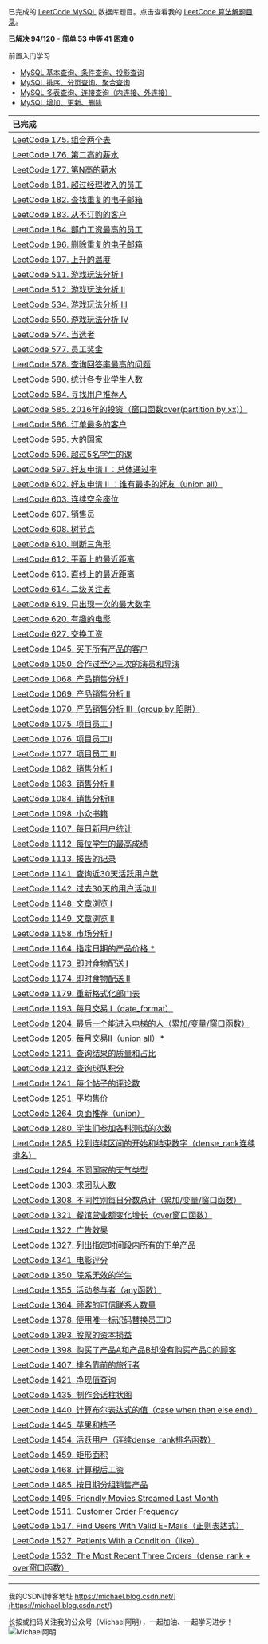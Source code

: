 已完成的 [LeetCode MySQL](https://leetcode-cn.com/problemset/database/) 数据库题目。点击查看我的 [LeetCode 算法解题目录](https://michael.blog.csdn.net/article/details/100577842)。



**已解决 94/120** - **简单 53** **中等 41** **困难 0**

前置入门学习

- [MySQL 基本查询、条件查询、投影查询](https://blog.csdn.net/qq_21201267/article/details/106464299)
- [MySQL 排序、分页查询、聚合查询](https://blog.csdn.net/qq_21201267/article/details/106478958)
- [MySQL 多表查询、连接查询（内连接、外连接）](https://blog.csdn.net/qq_21201267/article/details/106481752)
- [MySQL 增加、更新、删除](https://blog.csdn.net/qq_21201267/article/details/106502369)

| 已完成                                                       |
| :----------------------------------------------------------- |
| [LeetCode 175. 组合两个表](https://michael.blog.csdn.net/article/details/106481752#_LeetCode_175__84) |
| [LeetCode 176. 第二高的薪水](https://blog.csdn.net/qq_21201267/article/details/106478958#_LeetCode_176__109) |
| [LeetCode 177. 第N高的薪水](https://blog.csdn.net/qq_21201267/article/details/106478958#_LeetCode__177_N_152) |
| [LeetCode 181. 超过经理收入的员工](https://michael.blog.csdn.net/article/details/106481752#_LeetCode_181__139) |
| [LeetCode 182. 查找重复的电子邮箱](https://blog.csdn.net/qq_21201267/article/details/106478958#_LeetCode_182__196) |
| [LeetCode 183. 从不订购的客户](https://blog.csdn.net/qq_21201267/article/details/106478958#_LeetCode_183__289) |
| [LeetCode 184. 部门工资最高的员工](https://michael.blog.csdn.net/article/details/107526123) |
| [LeetCode 196. 删除重复的电子邮箱](https://blog.csdn.net/qq_21201267/article/details/106502369#_LeetCode_196__60) |
| [LeetCode 197. 上升的温度](https://michael.blog.csdn.net/article/details/107450633) |
| [LeetCode 511. 游戏玩法分析 I](https://michael.blog.csdn.net/article/details/106478958#_LeetCode_511__I_682) |
| [LeetCode 512. 游戏玩法分析 II](https://michael.blog.csdn.net/article/details/107448149) |
| [LeetCode 534. 游戏玩法分析 III](https://michael.blog.csdn.net/article/details/107614859) |
| [LeetCode 550. 游戏玩法分析 IV](https://michael.blog.csdn.net/article/details/107605927) |
| [LeetCode 574. 当选者](https://michael.blog.csdn.net/article/details/107608720) |
| [LeetCode 577. 员工奖金](https://michael.blog.csdn.net/article/details/106481752#_LeetCode_577__769) |
| [LeetCode 578. 查询回答率最高的问题](https://michael.blog.csdn.net/article/details/107560879) |
| [LeetCode 580. 统计各专业学生人数](https://michael.blog.csdn.net/article/details/107546698) |
| [LeetCode 584. 寻找用户推荐人](https://michael.blog.csdn.net/article/details/106464299#_LeetCode_584__106) |
| [LeetCode 585. 2016年的投资（窗口函数over(partition by xx)）](https://michael.blog.csdn.net/article/details/107664953) |
| [LeetCode 586. 订单最多的客户](https://michael.blog.csdn.net/article/details/106478958#_LeetCode_586__397) |
| [LeetCode 595. 大的国家](https://blog.csdn.net/qq_21201267/article/details/106464299#_LeetCode_595__43) |
| [LeetCode 596. 超过5名学生的课](https://blog.csdn.net/qq_21201267/article/details/106478958#_LeetCode_596_5_352) |
| [LeetCode 597. 好友申请 I ：总体通过率](https://michael.blog.csdn.net/article/details/107447433) |
| [LeetCode 602. 好友申请 II ：谁有最多的好友（union all）](https://michael.blog.csdn.net/article/details/107639071) |
| [LeetCode 603. 连续空余座位](https://michael.blog.csdn.net/article/details/106481752#_LeetCode_603__930) |
| [LeetCode 607. 销售员](https://michael.blog.csdn.net/article/details/106481752#_LeetCode_607__977) |
| [LeetCode 608. 树节点](https://michael.blog.csdn.net/article/details/107467866) |
| [LeetCode 610. 判断三角形](https://michael.blog.csdn.net/article/details/106464299#_LeetCode_610__234) |
| [LeetCode 612. 平面上的最近距离](https://michael.blog.csdn.net/article/details/107470508) |
| [LeetCode 613. 直线上的最近距离](https://michael.blog.csdn.net/article/details/106481752#_LeetCode_613__632) |
| [LeetCode 614. 二级关注者](https://michael.blog.csdn.net/article/details/107665877) |
| [LeetCode 619. 只出现一次的最大数字](https://michael.blog.csdn.net/article/details/107445157) |
| [LeetCode 620. 有趣的电影](https://blog.csdn.net/qq_21201267/article/details/106478958#_LeetCode_620__240) |
| [LeetCode 627. 交换工资](https://blog.csdn.net/qq_21201267/article/details/106502369#_LeetCode_627__113) |
| [LeetCode 1045. 买下所有产品的客户](https://michael.blog.csdn.net/article/details/107468498) |
| [LeetCode 1050. 合作过至少三次的演员和导演](https://michael.blog.csdn.net/article/details/106478958#_LeetCode_1050__567) |
| [LeetCode 1068. 产品销售分析 I](https://michael.blog.csdn.net/article/details/106481752#_LeetCode_1068__I_282) |
| [LeetCode 1069. 产品销售分析 II](https://michael.blog.csdn.net/article/details/106481752#_LeetCode_1069__II_360) |
| [LeetCode 1070. 产品销售分析 III（group by 陷阱）](https://michael.blog.csdn.net/article/details/107629810) |
| [LeetCode 1075. 项目员工 I](https://michael.blog.csdn.net/article/details/107432955) |
| [LeetCode 1076. 项目员工II](https://michael.blog.csdn.net/article/details/107448862) |
| [LeetCode 1077. 项目员工 III](https://michael.blog.csdn.net/article/details/107659680) |
| [LeetCode 1082. 销售分析 I](https://michael.blog.csdn.net/article/details/106478958#_LeetCode_1082__I_466) |
| [LeetCode 1083. 销售分析 II](https://michael.blog.csdn.net/article/details/107449727) |
| [LeetCode 1084. 销售分析III](https://michael.blog.csdn.net/article/details/107450014) |
| [LeetCode 1098. 小众书籍](https://michael.blog.csdn.net/article/details/107561821) |
| [LeetCode 1107. 每日新用户统计](https://michael.blog.csdn.net/article/details/107568447) |
| [LeetCode 1112. 每位学生的最高成绩](https://michael.blog.csdn.net/article/details/107472443) |
| [LeetCode 1113. 报告的记录](https://michael.blog.csdn.net/article/details/107441663) |
| [LeetCode 1141. 查询近30天活跃用户数](https://michael.blog.csdn.net/article/details/107435709) |
| [LeetCode 1142. 过去30天的用户活动 II](https://michael.blog.csdn.net/article/details/107445592) |
| [LeetCode 1148. 文章浏览 I](https://michael.blog.csdn.net/article/details/106478958#_LeetCode_1148__I_624) |
| [LeetCode 1149. 文章浏览 II](https://michael.blog.csdn.net/article/details/107568637) |
| [LeetCode 1158. 市场分析 I](https://michael.blog.csdn.net/article/details/107546448) |
| [LeetCode 1164. 指定日期的产品价格 *](https://michael.blog.csdn.net/article/details/107569576) |
| [LeetCode 1173. 即时食物配送 I](https://michael.blog.csdn.net/article/details/106464299#_LeetCode_1173__I_163) |
| [LeetCode 1174. 即时食物配送 II](https://michael.blog.csdn.net/article/details/107545470) |
| [LeetCode 1179. 重新格式化部门表](https://michael.blog.csdn.net/article/details/107450353) |
| [LeetCode 1193. 每月交易 I（date_format）](https://michael.blog.csdn.net/article/details/107639778) |
| [LeetCode 1204. 最后一个能进入电梯的人（累加/变量/窗口函数）](https://michael.blog.csdn.net/article/details/107451890) |
| [LeetCode 1205. 每月交易II（union all）*](https://michael.blog.csdn.net/article/details/107663011) |
| [LeetCode 1211. 查询结果的质量和占比](https://michael.blog.csdn.net/article/details/107434715) |
| [LeetCode 1212. 查询球队积分](https://michael.blog.csdn.net/article/details/107657849) |
| [LeetCode 1241. 每个帖子的评论数](https://michael.blog.csdn.net/article/details/107435051) |
| [LeetCode 1251. 平均售价](https://michael.blog.csdn.net/article/details/106481752#_LeetCode_1251__681) |
| [LeetCode 1264. 页面推荐（union）](https://michael.blog.csdn.net/article/details/107630738) |
| [LeetCode 1280. 学生们参加各科测试的次数](https://michael.blog.csdn.net/article/details/107446420) |
| [LeetCode 1285. 找到连续区间的开始和结束数字（dense_rank连续排名）](https://michael.blog.csdn.net/article/details/107674043) |
| [LeetCode 1294. 不同国家的天气类型](https://michael.blog.csdn.net/article/details/106481752#_LeetCode_1294__1055) |
| [LeetCode 1303. 求团队人数](https://michael.blog.csdn.net/article/details/106481752#_LeetCode_1303__442) |
| [LeetCode 1308. 不同性别每日分数总计（累加/变量/窗口函数）](https://michael.blog.csdn.net/article/details/107452243) |
| [LeetCode 1321. 餐馆营业额变化增长（over窗口函数）](https://michael.blog.csdn.net/article/details/107669318) |
| [LeetCode 1322. 广告效果](https://michael.blog.csdn.net/article/details/107450131) |
| [LeetCode 1327. 列出指定时间段内所有的下单产品](https://michael.blog.csdn.net/article/details/106481752#_LeetCode_1327__824) |
| [LeetCode 1341. 电影评分](https://michael.blog.csdn.net/article/details/107674983) |
| [LeetCode 1350. 院系无效的学生](https://michael.blog.csdn.net/article/details/106481752#_LeetCode_1350__515) |
| [LeetCode 1355. 活动参与者（any函数）](https://michael.blog.csdn.net/article/details/107556068) |
| [LeetCode 1364. 顾客的可信联系人数量](https://michael.blog.csdn.net/article/details/107635252) |
| [LeetCode 1378. 使用唯一标识码替换员工ID](https://michael.blog.csdn.net/article/details/106481752#_LeetCode_1378_ID_192) |
| [LeetCode 1393. 股票的资本损益](https://michael.blog.csdn.net/article/details/107451325) |
| [LeetCode 1398. 购买了产品A和产品B却没有购买产品C的顾客](https://michael.blog.csdn.net/article/details/107673782) |
| [LeetCode 1407. 排名靠前的旅行者](https://michael.blog.csdn.net/article/details/106478958#_LeetCode_1407__808) |
| [LeetCode 1421. 净现值查询](https://michael.blog.csdn.net/article/details/107462458) |
| [LeetCode 1435. 制作会话柱状图](https://michael.blog.csdn.net/article/details/107433177) |
| [LeetCode 1440. 计算布尔表达式的值（case when then else end）](https://michael.blog.csdn.net/article/details/107674598) |
| [LeetCode 1445. 苹果和桔子](https://michael.blog.csdn.net/article/details/107451077) |
| [LeetCode 1454. 活跃用户（连续dense_rank排名函数）](https://michael.blog.csdn.net/article/details/107670499) |
| [LeetCode 1459. 矩形面积](https://michael.blog.csdn.net/article/details/107457555) |
| [LeetCode 1468. 计算税后工资](https://michael.blog.csdn.net/article/details/107461840) |
| [LeetCode 1485. 按日期分组销售产品](https://michael.blog.csdn.net/article/details/106478958#_LeetCode_1485__741) |
| [LeetCode 1495. Friendly Movies Streamed Last Month](https://michael.blog.csdn.net/article/details/107441381) |
| [LeetCode 1511. Customer Order Frequency](https://michael.blog.csdn.net/article/details/107432640) |
| [LeetCode 1517. Find Users With Valid E-Mails（正则表达式）](https://michael.blog.csdn.net/article/details/107440931) |
| [LeetCode 1527. Patients With a Condition（like）](https://michael.blog.csdn.net/article/details/107593466) |
| [LeetCode 1532. The Most Recent Three Orders（dense_rank + over窗口函数）](https://michael.blog.csdn.net/article/details/107680682) |




---

我的CSDN[博客地址 https://michael.blog.csdn.net/](https://michael.blog.csdn.net/)

长按或扫码关注我的公众号（Michael阿明），一起加油、一起学习进步！
![Michael阿明](https://img-blog.csdnimg.cn/20200712125533493.png?x-oss-process=image,type_ZmFuZ3poZW5naGVpdGk,shadow_10,text_aHR0cHM6Ly9ibG9nLmNzZG4ubmV0L3FxXzIxMjAxMjY3,size_16,color_FFFFFF,t_70)